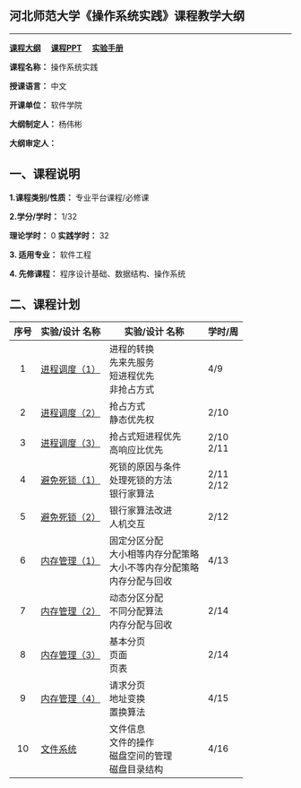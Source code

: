 ## 河北师范大学《操作系统实践》课程教学大纲
-----

[**课程大纲**](./操作系统实践课程计划.md) &emsp;[**课程PPT**](./操作系统实践-PPT) &emsp;[**实验手册**](./操作系统实践-实验手册)       

**课程名称：** 操作系统实践  

**授课语言：** 中文  

**开课单位：** 软件学院  

**大纲制定人：** 杨伟彬  

**大纲审定人：**     

## 一、课程说明  

**1.课程类别/性质：** 专业平台课程/必修课  

**2.学分/学时：** 1/32  

  **理论学时：** 0      **实践学时：** 32  

**3. 适用专业：** 软件工程  

**4. 先修课程：** 程序设计基础、数据结构、操作系统  

## 二、课程计划  

序号|实验/设计 名称|实验/设计 名称|学时/周   
:------:|------|------|------
1|[进程调度（1）](./实验01-调度算法(1))|进程的转换<br>先来先服务<br>短进程优先<br>非抢占方式|4/9  
2|[进程调度（2）](./实验02-调度算法(2))|抢占方式<br>静态优先权|2/10  
3|[进程调度（3）](./实验03-调度算法(3))|抢占式短进程优先<br>高响应比优先|2/10 <br>2/11  
4|[避免死锁（1）](./实验04-避免死锁(1))|死锁的原因与条件<br>处理死锁的方法<br>银行家算法|2/11 <br>2/12  
5|[避免死锁（2）](./实验05-避免死锁(2))|银行家算法改进<br>人机交互|2/12  
6|[内存管理（1）](./实验06-内存管理(1))|固定分区分配<br>大小相等内存分配策略<br>大小不等内存分配策略<br>内存分配与回收|4/13  
7|[内存管理（2）](./实验07-内存管理(2))|动态分区分配<br>不同分配算法<br>内存分配与回收|2/14  
8|[内存管理（3）](./实验08-内存管理(3))|基本分页<br>页面<br>页表|2/14  
9|[内存管理（4）](./实验09-内存管理(4))|请求分页<br>地址变换<br>置换算法|4/15  
10|[文件系统](./实验10-文件系统)|文件信息<br>文件的操作<br>磁盘空间的管理<br>磁盘目录结构|4/16  




